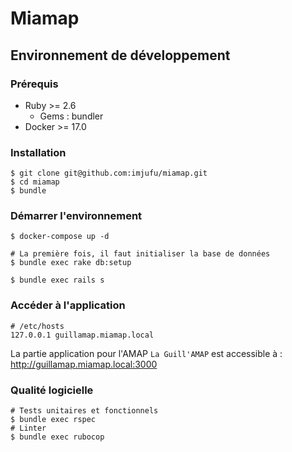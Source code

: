 # Miamap

## Environnement de développement

### Prérequis

* Ruby >= 2.6
  * Gems : bundler
* Docker >= 17.0

### Installation

```
$ git clone git@github.com:imjufu/miamap.git
$ cd miamap
$ bundle
```

### Démarrer l'environnement

```
$ docker-compose up -d

# La première fois, il faut initialiser la base de données
$ bundle exec rake db:setup

$ bundle exec rails s
```

### Accéder à l'application

```
# /etc/hosts
127.0.0.1 guillamap.miamap.local
```

La partie application pour l'AMAP `La Guill'AMAP` est accessible à : http://guillamap.miamap.local:3000  

### Qualité logicielle

```
# Tests unitaires et fonctionnels
$ bundle exec rspec
# Linter
$ bundle exec rubocop
```
